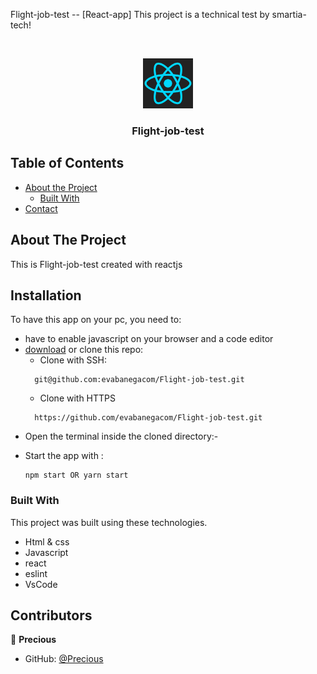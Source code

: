 <!--
*** Thanks for checking out this README Template. If you have a suggestion that would
*** make this better, please fork the repo and create a pull request or simply open
*** an issue with the tag "enhancement".
*** Thanks again! Now go create something AMAZING! :D
-->

<!-- PROJECT SHIELDS -->
<!--
*** I'm using markdown "reference style" links for readability.
*** Reference links are enclosed in brackets [ ] instead of parentheses ( ).
*** See the bottom of this document for the declaration of the reference variables
*** for contributors-url, forks-url, etc. This is an optional, concise syntax you may use.
*** https://www.markdownguide.org/basic-syntax/#reference-style-links
-->
Flight-job-test -- [React-app]
This project is a technical test by smartia-tech!

<br />
<p align="center">
  <a href="https://github.com/evabanegacom/Flight-job-test/feature">
    <img src="images/react.png" alt="Logo" width="80" height="80">
  </a>

  <h3 align="center">Flight-job-test</h3>

<!-- TABLE OF CONTENTS -->
## Table of Contents

* [About the Project](#about-the-project)
  * [Built With](#built-with)
* [Contact](#contact)


<!-- ABOUT THE PROJECT -->
## About The Project

This is Flight-job-test created with reactjs
<!-- INSTALLATION -->
## Installation

To have this app on your pc, you need to:
* have to enable javascript on your browser and a code editor
* [download](git@github.com:evabanegacom/Flight-job-test.git) or clone this repo:
  - Clone with SSH:
  ```
    git@github.com:evabanegacom/Flight-job-test.git
  ```
  - Clone with HTTPS
  ```
    https://github.com/evabanegacom/Flight-job-test.git
  ```
* Open the terminal inside the cloned directory:-

- Start the app with :
  ```
  npm start OR yarn start

### Built With
This project was built using these technologies.
* Html & css
* Javascript
* react
* eslint
* VsCode
<!-- CONTACT -->
## Contributors

👤 **Precious**

- GitHub: [@Precious](https://github.com/evabanegacom)
